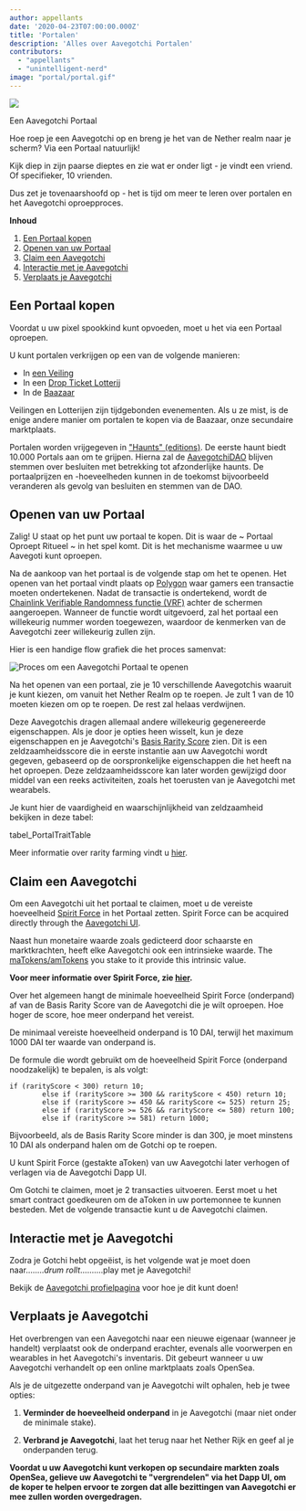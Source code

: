 ```yaml
---
author: appellants
date: '2020-04-23T07:00:00.000Z'
title: 'Portalen'
description: 'Alles over Aavegotchi Portalen'
contributors:
  - "appellants"
  - "unintelligent-nerd"
image: "portal/portal.gif"
---
```


<div class="headerImageContainer">
<img class="headerImage" src="/portals/portal.gif">
<p class="headerImageText">Een Aavegotchi Portaal</p>
</div>

Hoe roep je een Aavegotchi op en breng je het van de Nether realm naar je scherm? Via een Portaal natuurlijk!

Kijk diep in zijn paarse dieptes en zie wat er onder ligt - je vindt een vriend. Of specifieker, 10 vrienden.

Dus zet je tovenaarshoofd op - het is tijd om meer te leren over portalen en het Aavegotchi oproepproces. 

<div class="contentsBox">

**Inhoud**

<ol>
<li><a href=#buying-a-portal>Een Portaal kopen</a></li>
<li><a href=#opening-your-portal>Openen van uw Portaal</a></li>
<li><a href=#claiming-an-aavegotchi>Claim een Aavegotchi</a></li>
<li><a href=#interacting-with-your-aavegotchi>Interactie met je Aavegotchi</a></li>
<li><a href=#transferring-your-aavegotchi>Verplaats je Aavegotchi</a></li>
</ol>

</div>

## Een Portaal kopen

Voordat u uw pixel spookkind kunt opvoeden, moet u het via een Portaal oproepen.

U kunt portalen verkrijgen op een van de volgende manieren:

* In [een Veiling](/aauction)
* In een [Drop Ticket Lotterij](/tickets)
* In de [Baazaar](/baazaar)

Veilingen en Lotterijen zijn tijdgebonden evenementen. Als u ze mist, is de enige andere manier om portalen te kopen via de Baazaar, onze secundaire marktplaats.

Portalen worden vrijgegeven in ["Haunts" (editions)](/haunt). De eerste haunt biedt 10.000 Portals aan om te grijpen. Hierna zal de [AavegotchiDAO](/dao) blijven stemmen over besluiten met betrekking tot afzonderlijke haunts. De portaalprijzen en -hoeveelheden kunnen in de toekomst bijvoorbeeld veranderen als gevolg van besluiten en stemmen van de DAO.


## Openen van uw Portaal

Zalig! U staat op het punt uw portaal te kopen. Dit is waar de ~ Portaal Oproept Ritueel ~ in het spel komt. Dit is het mechanisme waarmee u uw Aavegoti kunt oproepen.

Na de aankoop van het portaal is de volgende stap om het te openen. Het openen van het portaal vindt plaats op [Polygon](/glossary#polygon) waar gamers een transactie moeten ondertekenen. Nadat de transactie is ondertekend, wordt de [Chainlink Verifiable Randomness functie (VRF)](/glossary#chainlink-vrf) achter de schermen aangeroepen. Wanneer de functie wordt uitgevoerd, zal het portaal een willekeurig nummer worden toegewezen, waardoor de kenmerken van de Aavegotchi zeer willekeurig zullen zijn.

Hier is een handige flow grafiek die het proces samenvat:

<img class = "bodyImage" src = "/portals/opening-an-aavegotchi-portal.png" alt = "Proces om een Aavegotchi Portaal te openen" />

Na het openen van een portaal, zie je 10 verschillende Aavegotchis waaruit je kunt kiezen, om vanuit het Nether Realm op te roepen. Je zult 1 van de 10 moeten kiezen om op te roepen. De rest zal helaas verdwijnen.

Deze Aavegotchis dragen allemaal andere willekeurig gegenereerde eigenschappen. Als je door je opties heen wisselt, kun je deze eigenschappen en je Aavegotchi's [Basis Rarity Score](/rarity-farming#base-rarity-score) zien. Dit is een zeldzaamheidsscore die in eerste instantie aan uw Aavegotchi wordt gegeven, gebaseerd op de oorspronkelijke eigenschappen die het heeft na het oproepen. Deze zeldzaamheidsscore kan later worden gewijzigd door middel van een reeks activiteiten, zoals het toerusten van je Aavegotchi met wearabels.

Je kunt hier de vaardigheid en waarschijnlijkheid van zeldzaamheid bekijken in deze tabel:

tabel_PortalTraitTable


Meer informatie over rarity farming vindt u [hier](/rarity-farming).


## Claim een Aavegotchi

Om een Aavegotchi uit het portaal te claimen, moet u de vereiste hoeveelheid [Spirit Force](/spirit-force) in het Portaal zetten. Spirit Force can be acquired directly through the [Aavegotchi UI](/spirit-force#buying-matokens-amtokens).

Naast hun monetaire waarde zoals gedicteerd door schaarste en marktkrachten, heeft elke Aavegotchi ook een intrinsieke waarde. The [maTokens/amTokens](/spirit-force#buying-matokens-amtokens) you stake to it provide this intrinsic value.

**Voor meer informatie over Spirit Force, zie [hier](/spirit-force).**

Over het algemeen hangt de minimale hoeveelheid Spirit Force (onderpand) af van de Basis Rarity Score van de Aavegotchi die je wilt oproepen. Hoe hoger de score, hoe meer onderpand het vereist.

De minimaal vereiste hoeveelheid onderpand is 10 DAI, terwijl het maximum 1000 DAI ter waarde van onderpand is.

De formule die wordt gebruikt om de hoeveelheid Spirit Force (onderpand noodzakelijk) te bepalen, is als volgt:

```
if (rarityScore < 300) return 10;
        else if (rarityScore >= 300 && rarityScore < 450) return 10;
        else if (rarityScore >= 450 && rarityScore <= 525) return 25;
        else if (rarityScore >= 526 && rarityScore <= 580) return 100;
        else if (rarityScore >= 581) return 1000;
```

Bijvoorbeeld, als de Basis Rarity Score minder is dan 300, je moet minstens 10 DAI als onderpand halen om de Gotchi op te roepen.

U kunt Spirit Force (gestakte aToken) van uw Aavegotchi later verhogen of verlagen via de Aavegotchi Dapp UI.

Om Gotchi te claimen, moet je 2 transacties uitvoeren. Eerst moet u het smart contract goedkeuren om de aToken in uw portemonnee te kunnen besteden. Met de volgende transactie kunt u de Aavegotchi claimen.

## Interactie met je Aavegotchi

Zodra je Gotchi hebt opgeëist, is het volgende wat je moet doen naar........*drum rollt*..........play met je Aavegotchi!

Bekijk de [Aavegotchi profielpagina](/aavegotchi-profile) voor hoe je dit kunt doen!

## Verplaats je Aavegotchi

Het overbrengen van een Aavegotchi naar een nieuwe eigenaar (wanneer je handelt) verplaatst ook de onderpand erachter, evenals alle voorwerpen en wearables in het Aavegotchi's inventaris. Dit gebeurt wanneer u uw Aavegotchi verhandelt op een online marktplaats zoals OpenSea.

Als je de uitgezette onderpand van je Aavegotchi wilt ophalen, heb je twee opties:

1. **Verminder de hoeveelheid onderpand** in je Aavegotchi (maar niet onder de minimale stake).

2. **Verbrand je Aavegotchi**, laat het terug naar het Nether Rijk en geef al je onderpanden terug.

**Voordat u uw Aavegotchi kunt verkopen op secundaire markten zoals OpenSea, gelieve uw Aavegotchi te "vergrendelen" via het Dapp UI, om de koper te helpen ervoor te zorgen dat alle bezittingen van Aavegotchi er mee zullen worden overgedragen.**